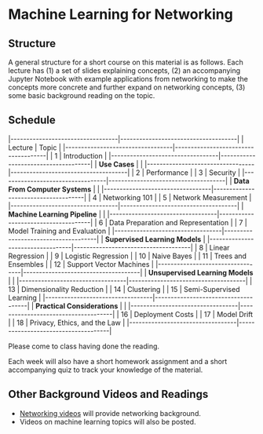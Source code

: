 # Machine Learning for Networking

## Structure

A general structure for a short course on this material is as follows. Each
lecture has (1) a set of slides explaining concepts, (2) an accompanying
Jupyter Notebook with example applications from networking to make the concepts
more concrete and further expand on networking concepts, (3) some basic
background reading on the topic.

## Schedule 

|----------------------------------|-------------------------------------|
| Lecture                          | Topic                               |
|----------------------------------|-------------------------------------|
| 1                                | Introduction                        |
|----------------------------------|-------------------------------------|
| **Use Cases**                    |                                     |
|----------------------------------|-------------------------------------|
| 2                                | Performance                         |
| 3                                | Security                            |
|----------------------------------|-------------------------------------|
| **Data From Computer Systems**   |                                     |
|----------------------------------|-------------------------------------|
| 4                                | Networking 101                      |
| 5                                | Network Measurement                 |
|----------------------------------|-------------------------------------|
| **Machine Learning Pipeline**    |                                     |
|----------------------------------|-------------------------------------|
| 6                                | Data Preparation and Representation |
| 7                                | Model Training and Evaluation       |
|----------------------------------|-------------------------------------|
| **Supervised Learning Models**   |
|----------------------------------|-------------------------------------|
| 8                                | Linear Regression                   |
| 9                                | Logistic Regression                 |
| 10                               | Naive Bayes                         |
| 11                               | Trees and Ensembles                 |
| 12                               | Support Vector Machines             |
|----------------------------------|-------------------------------------|
| **Unsupervised Learning Models** |                                     |
|----------------------------------|-------------------------------------|
| 13                               | Dimensionality Reduction            |
| 14                               | Clustering                          |
| 15                               | Semi-Supervised Learning            |
|----------------------------------|-------------------------------------|
| **Practical Considerations**     |                                     |
|----------------------------------|-------------------------------------|
| 16                               | Deployment Costs                    |
| 17                               | Model Drift                         |
| 18                               | Privacy, Ethics, and the Law        |
|----------------------------------|-------------------------------------|

Please come to class having done the reading. 

Each week will also have a short homework assignment and a short accompanying
quiz to track your knowledge of the material.

## Other Background Videos and Readings

* [Networking videos](https://www.youtube.com/playlist?list=PLpherdrLyny-zJw95jcE-uJkcsIAG1MEn) will provide networking background.
* Videos on machine learning topics will also be posted.



